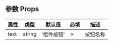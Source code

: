 ## 参数 Props

| 属性 | 类型   | 默认值     | 必填 | 描述     |
| ---- | ------ | ---------- | ---- | -------- |
| text | string | '组件按钮' | ✗    | 按钮名称 |

